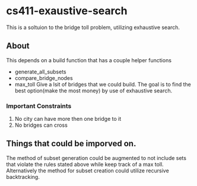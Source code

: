 # cs411-exaustive-search
This is a soltuion to the bridge toll problem, utilizing exhaustive search.
## About
This depends on a build function that has a couple helper functions
- generate_all_subsets
- compare_bridge_nodes
- max_toll
Give a lsit of bridges that we could build. The goal is to find the best option(make the most money) by use of exhaustive search.
### Important Constraints
1. No city can have more then one bridge to it
2. No bridges can cross
## Things that could be imporved on.
The method of subset generation could be augmented to not include sets that violate the rules stated above while keep track of a max toll. 
Alternatively the method for subset creation could utilize recursive backtracking.
